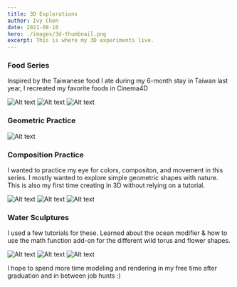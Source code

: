 ```yaml
---
title: 3D Explorations
author: Ivy Chen
date: 2021-08-10
hero: ./images/3d-thumbnail.png
excerpt: This is where my 3D experiments live. 
---
```


### Food Series 

Inspired by the Taiwanese food I ate during my 6-month stay in Taiwan last year, I recreated my favorite foods in Cinema4D 

<div className="Image__Small">
  <img
    src="./images/hotpot.png"
    title="3d thumbnail"
    alt="Alt text"
  />
  <img
    src="./images/sushi.png"
    title="3d thumbnail"
    alt="Alt text"
  />
  <img
    src="./images/soupdumpling.jpg"
    title="3d thumbnail"
    alt="Alt text"
  />
</div>

### Geometric Practice 
<div className="Image__Small">
  <img
    src="./images/geometric.png"
    title="3d thumbnail"
    alt="Alt text"
  />
</div>


### Composition Practice

I wanted to practice my eye for colors, compositon, and movement in this series. I mostly wanted to explore simple geometric shapes with nature. This is also my first time creating in 3D without relying on a tutorial. 

<!-- ## Images -->

<div className="Image__Small">
  <img
    src="./images/3d-thumbnail.png"
    title="3d thumbnail"
    alt="Alt text"
  />
  <img
    src="./images/mirror-2.png"
    title="3d thumbnail"
    alt="Alt text"
  />
  <img
    src="./images/mirror-3.png"
    title="3d thumbnail"
    alt="Alt text"
  />
</div>

### Water Sculptures

I used a few tutorials for these. Learned about the ocean modifier & how to use the math function add-on for the different wild torus and flower shapes. 

<div className="Image__Small">
  <img
    src="./images/water-1.png"
    title="water-1"
    alt="Alt text"
  />
  <img
    src="./images/water-2.png"
    title="water-1"
    alt="Alt text"
  />
  <img
    src="./images/water-3.png"
    title="water-1"
    alt="Alt text"
  />
</div>

I hope to spend more time modeling and rendering in my free time after graduation and in between job hunts :) 

